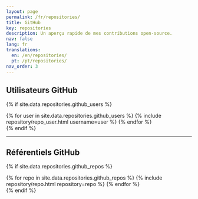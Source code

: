 ```yaml
---
layout: page
permalink: /fr/repositories/
title: GitHub
key: repositories
description: Un aperçu rapide de mes contributions open-source.
nav: false
lang: fr
translations:
  en: /en/repositories/
  pt: /pt/repositories/
nav_order: 3
---
```


## Utilisateurs GitHub

{% if site.data.repositories.github_users %}
<div class="repositories d-flex flex-wrap flex-md-row flex-column justify-content-between align-items-center">
  {% for user in site.data.repositories.github_users %}
    {% include repository/repo_user.html username=user %}
  {% endfor %}
</div>
{% endif %}

---

## Référentiels GitHub

{% if site.data.repositories.github_repos %}
<div class="repositories d-flex flex-wrap flex-md-row flex-column justify-content-between align-items-center">
  {% for repo in site.data.repositories.github_repos %}
    {% include repository/repo.html repository=repo %}
  {% endfor %}
</div>
{% endif %}

